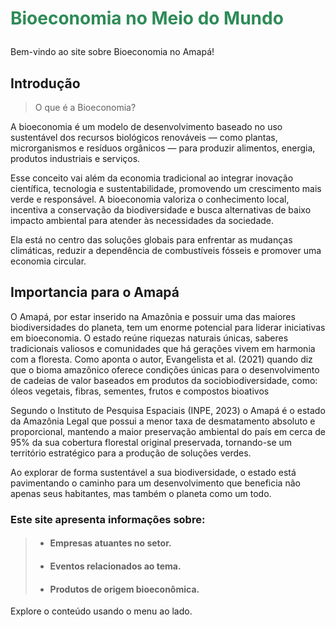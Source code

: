 # <p style="color:#2E8B57;"> Bioeconomia no Meio do Mundo

Bem-vindo ao site sobre Bioeconomia no Amapá!


## Introdução
>O que é a Bioeconomia?

 A bioeconomia é um modelo de desenvolvimento baseado no uso sustentável dos recursos biológicos renováveis — como plantas, microrganismos e resíduos orgânicos — para produzir alimentos, energia, produtos industriais e serviços. 

Esse conceito vai além da economia tradicional ao integrar inovação científica, tecnologia e sustentabilidade, promovendo um crescimento mais verde e responsável. A bioeconomia valoriza o conhecimento local, incentiva a conservação da biodiversidade e busca alternativas de baixo impacto ambiental para atender às necessidades da sociedade.

Ela está no centro das soluções globais para enfrentar as mudanças climáticas, reduzir a dependência de combustíveis fósseis e promover uma economia circular.


## Importancia para o Amapá
O Amapá, por estar inserido na Amazônia e possuir uma das maiores biodiversidades do planeta, tem um enorme potencial para liderar iniciativas em bioeconomia. O estado reúne riquezas naturais únicas, saberes tradicionais valiosos e comunidades que há gerações vivem em harmonia com a floresta. Como aponta o autor, Evangelista et al. (2021) quando diz que o bioma amazônico oferece condições únicas para o desenvolvimento de cadeias de valor baseados em produtos da sociobiodiversidade, como: óleos vegetais, fibras, sementes, frutos e compostos bioativos

Segundo o Instituto de Pesquisa Espaciais (INPE, 2023) o Amapá é o estado da Amazônia Legal que possui a menor taxa de desmatamento absoluto e proporcional, mantendo a maior preservação ambiental do país em cerca de 95% da sua cobertura florestal original preservada, tornando-se um território estratégico para a produção de soluções verdes.

Ao explorar de forma sustentável a sua biodiversidade, o estado está pavimentando o caminho para um desenvolvimento que beneficia não apenas seus habitantes, mas também o planeta como um todo. 

### Este site apresenta informações sobre:
>- #### Empresas atuantes no setor.
>- #### Eventos relacionados ao tema.
>- #### Produtos de origem bioeconômica.

Explore o conteúdo usando o menu ao lado.